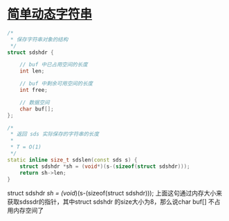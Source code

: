 # [简单动态字符串](https://github.com/wjwever/gitblog/issues/52)

```c++
/*
 * 保存字符串对象的结构
 */
struct sdshdr {

    // buf 中已占用空间的长度
    int len;

    // buf 中剩余可用空间的长度
    int free;

    // 数据空间
    char buf[];
};

/*
 * 返回 sds 实际保存的字符串的长度
 *
 * T = O(1)
 */
static inline size_t sdslen(const sds s) {
    struct sdshdr *sh = (void*)(s-(sizeof(struct sdshdr)));
    return sh->len;
}
```

struct sdshdr *sh = (void*)(s-(sizeof(struct sdshdr)));
上面这句通过内存大小来获取sdssdr的指针，其中struct sdshdr  的size大小为8，那么说char buf[] 不占用内存空间了
